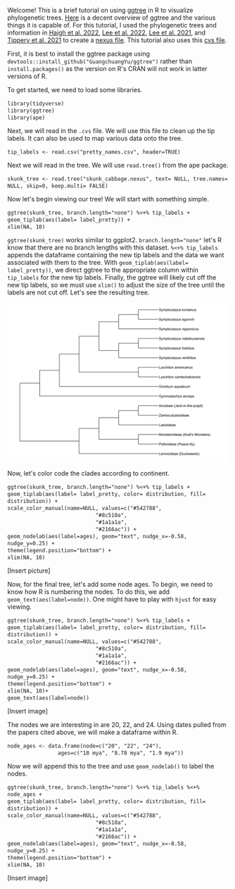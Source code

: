 Welcome! This is a brief tutorial on using [ggtree](https://rdrr.io/github/GuangchuangYu/ggtree/f/README.md) in R to visualize phylogenetic trees. [Here](https://guangchuangyu.github.io/ggtree-book/short-introduction-to-r.html) is a decent overview of ggtree and the various things it is capable of. For this tutorial, I used the phylogenetic trees and information in [Haigh et al. 2022](https://doi.org/10.1002/ajb2.16117), [Lee et al. 2022](https://doi.org/10.1111/jse.12498), [Lee et al. 2021](https://doi.org/10.11110/kjpt.2021.51.1.1), and [Tippery et al. 2021](https://doi.org/10.3390/plants10122639) to create a [nexus file](https://github.com/wjdavis90/Tutorials/blob/main/R/Phylogenetic_trees/skunk_cabbage.nexus). This tutorial also uses this [cvs file](https://github.com/wjdavis90/Tutorials/blob/main/R/Phylogenetic_trees/pretty_names.csv).

First, it is best to install the ggtree package using `devtools::install_github("GuangchuangYu/ggtree")` rather than `install.packages()` as the version on R's CRAN will not work in latter versions of R.

To get started, we need to load some libraries.

```
library(tidyverse)
library(ggtree)
library(ape)
```

Next, we will read in the `.cvs` file. We will use this file to clean up the tip labels. It can also be used to map various data onto the tree.

```
tip_labels <- read.csv("pretty_names.csv", header=TRUE)
```

Next we will read in the tree. We will use `read.tree()` from the ape package.

```
skunk_tree <- read.tree("skunk_cabbage.nexus", text= NULL, tree.names= NULL, skip=0, keep.multi= FALSE)
```

Now let's begin viewing our tree! We will start with something simple.

```
ggtree(skunk_tree, branch.length="none") %<+% tip_labels +
geom_tiplab(aes(label= label_pretty)) +
xlim(NA, 10)
```

`ggtree(skunk_tree)` works similar to ggplot2. `branch.length="none"` let's R know that there are no branch lengths with this dataset. `%<+% tip_labels` appends the dataframe containing the new tip labels and the data we want associated with them to the tree. With `geom_tiplab(aes(label= label_pretty))`, we direct ggtree to the appropriate column within `tip_labels` for the new tip labels. Finally, the ggtree will likely cut off the new tip labels, so we must use `xlim()` to adjust the size of the tree until the labels are not cut off. Let's see the resulting tree.

![first tree image](https://github.com/wjdavis90/Tutorials/blob/main/R/Phylogenetic_trees/images/skunk_cabbage_phylogeny1.tiff)

Now, let's color code the clades according to continent.

```
ggtree(skunk_tree, branch.length="none") %<+% tip_labels +
geom_tiplab(aes(label= label_pretty, color= distribution, fill= distribution)) +
scale_color_manual(name=NULL, values=c("#542788",
							"#8c510a",
							"#1a1a1a",
							"#2166ac")) +
geom_nodelab(aes(label=ages), geom="text", nudge_x=-0.58, nudge_y=0.25) +
theme(legend.position="bottom") +
xlim(NA, 10)
```

[Insert picture]

Now, for the final tree, let's add some node ages. To begin, we need to know how R is numbering the nodes. To do this, we add `geom_text(aes(label=node))`. One might have to play with `hjust` for easy viewing. 

```
ggtree(skunk_tree, branch.length="none") %<+% tip_labels +
geom_tiplab(aes(label= label_pretty, color= distribution, fill= distribution)) +
scale_color_manual(name=NULL, values=c("#542788",
							"#8c510a",
							"#1a1a1a",
							"#2166ac")) +
geom_nodelab(aes(label=ages), geom="text", nudge_x=-0.58, nudge_y=0.25) +
theme(legend.position="bottom") +
xlim(NA, 10)+
geom_text(aes(label=node))
```

[Insert image]

The nodes we are interesting in are 20, 22, and 24. Using dates pulled from the papers cited above, we will make a dataframe within R.

```
node_ages <- data.frame(node=c("20", "22", "24"),
				ages=c("18 mya", "8.78 mya", "1.9 mya"))
```

Now we will append this to the tree and use `geom_nodelab()` to label the nodes.

```
ggtree(skunk_tree, branch.length="none") %<+% tip_labels %<+% node_ages +
geom_tiplab(aes(label= label_pretty, color= distribution, fill= distribution)) +
scale_color_manual(name=NULL, values=c("#542788",
							"#8c510a",
							"#1a1a1a",
							"#2166ac")) +
geom_nodelab(aes(label=ages), geom="text", nudge_x=-0.58, nudge_y=0.25) +
theme(legend.position="bottom") +
xlim(NA, 10)
```

[Insert image]

